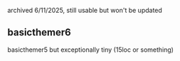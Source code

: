 archived 6/11/2025, still usable but won't be updated

## basicthemer6
basicthemer5 but exceptionally tiny (15loc or something)
